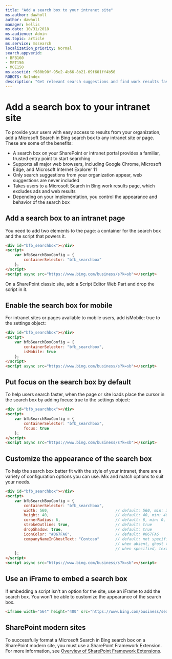 ```yaml
---
title: "Add a search box to your intranet site"
ms.author: dawholl
author: dawholl
manager: kellis
ms.date: 10/31/2018
ms.audience: Admin
ms.topic: article
ms.service: mssearch
localization_priority: Normal
search.appverid:
- BFB160
- MET150
- MOE150
ms.assetid: f980b90f-95e2-4b66-8b21-69f601ff4b50
ROBOTS: NoIndex
description: "Get relevant search suggestions and find work results faster by adding a Microsoft Search search box to an intranet site or page."
---
```


# Add a search box to your intranet site

To provide your users with easy access to results from your organization, add a Microsoft Search in Bing search box to any intranet site or page. These are some of the benefits:

- A search box on your SharePoint or intranet portal provides a familiar, trusted entry point to start searching
- Supports all major web browsers, including Google Chrome, Microsoft Edge, and Microsoft Internet Explorer 11
- Only search suggestions from your organization appear, web suggestions are never included
- Takes users to a Microsoft Search in Bing work results page, which excludes ads and web results
- Depending on your implementation, you control the appearance and behavior of the search box
  
## Add a search box to an intranet page

You need to add two elements to the page: a container for the search box and the script that powers it.
  
```html
<div id="bfb_searchbox"></div>
<script>
    var bfbSearchBoxConfig = {
        containerSelector: "bfb_searchbox"
    };
</script>
<script async src="https://www.bing.com/business/s?k=sb"></script>
```

On a SharePoint classic site, add a Script Editor Web Part and drop the script in it.
  
## Enable the search box for mobile

For intranet sites or pages available to mobile users, add isMobile: true to the settings object:
  
```html
<div id="bfb_searchbox"></div>
<script>
    var bfbSearchBoxConfig = {
        containerSelector: "bfb_searchbox", 
        isMobile: true
    };
</script>
<script async src="https://www.bing.com/business/s?k=sb"></script>
```

## Put focus on the search box by default

To help users search faster, when the page or site loads place the cursor in the search box by adding focus: true to the settings object:
  
```html
<div id="bfb_searchbox"></div>
<script>
    var bfbSearchBoxConfig = {
        containerSelector: "bfb_searchbox",
        focus: true
    };
</script>
<script async src="https://www.bing.com/business/s?k=sb"></script>
```

## Customize the appearance of the search box 

To help the search box better fit with the style of your intranet, there are a variety of configuration options you can use. Mix and match options to suit your needs.

```html
<div id="bfb_searchbox"></div>
<script>
    var bfbSearchBoxConfig = {
        containerSelector: "bfb_searchbox",
        width: 560,                             // default: 560, min: 360, max: 650
        height: 40,                             // default: 40, min: 40, max: 72
        cornerRadius: 6,                        // default: 6, min: 0, max: 25                                   
        strokeOutline: true,                    // default: true
        dropShadow: true,                       // default: true
        iconColor: "#067FA6",                   // default: #067FA6
        companyNameInGhostText: "Contoso"       // default: not specified
                                                // when absent, ghost text will be "Search work and the web"
                                                // when specified, text will be "Search the web and [Contoso]"
    };
</script>
<script async src="https://www.bing.com/business/s?k=sb"></script>
```

## Use an iFrame to embed a search box

If embedding a script isn't an option for the site, use an iFrame to add the search box. You won't be able to customize the appearance of the search box.
  
```html
<iframe width="564" height="400" src="https://www.bing.com/business/searchbox"></iframe>
```

## SharePoint modern sites

To successfully format a Microsoft Search in Bing search box on a SharePoint modern site, you must use a SharePoint Framework Extension. For more information, see [Overview of SharePoint Framework Extensions](/sharepoint/dev/spfx/extensions/overview-extensions).